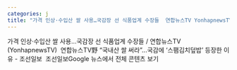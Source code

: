 ```yaml
---
categories: j
title: "가격 인상·수입산 쌀 사용…국감장 선 식품업계 수장들  연합뉴스TV YonhapnewsTV  연합뉴스TV"
---
```

가격 인상·수입산 쌀 사용…국감장 선 식품업계 수장들 / 연합뉴스TV (YonhapnewsTV)&nbsp;&nbsp;연합뉴스TV野 “국내산 쌀 써라”...국감에 ‘스팸김치덮밥’ 등장한 이유 - 조선일보&nbsp;&nbsp;조선일보Google 뉴스에서 전체 콘텐츠 보기